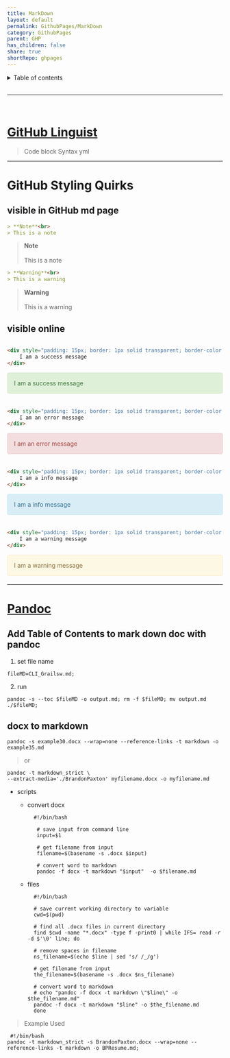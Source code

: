 ```yaml
---
title: MarkDown
layout: default
permalink: GithubPages/MarkDown
category: GithubPages
parent: GHP
has_children: false
share: true
shortRepo: ghpages                    
---
```



<details markdown="block">                  
<summary>                  
Table of contents                  
</summary>                  
{: .text-delta }                  
1. TOC                  
{:toc}                  
</details>                  

<br/>                  

***                  

<br/>                  

# [GitHub Linguist](https://github.com/github-linguist/linguist/blob/master/lib/linguist/languages.yml)

> Code block Syntax yml
    
---

# GitHub Styling Quirks

## visible in GitHub md page

```markdown    
> **Note**<br>    
> This is a note    
```    

> **Note**<br>    
> This is a note

```markdown    
> **Warning**<br>    
> This is a warning    
```    

> **Warning**<br>    
> This is a warning

## visible online

```html    

<div style="padding: 15px; border: 1px solid transparent; border-color: transparent; margin-bottom: 20px; border-radius: 4px; color: #3c763d; background-color: #dff0d8; border-color: #d6e9c6;">    
    I am a success message    
</div>     
```    

<div style="padding: 15px; border: 1px solid transparent; border-color: transparent; margin-bottom: 20px; border-radius: 4px; color: #3c763d; background-color: #dff0d8; border-color: #d6e9c6;">                
I am a success message                
</div>                

```html    

<div style="padding: 15px; border: 1px solid transparent; border-color: transparent; margin-bottom: 20px; border-radius: 4px; color: #a94442; background-color: #f2dede; border-color: #ebccd1;">    
    I am an error message    
</div>      
```    

<div style="padding: 15px; border: 1px solid transparent; border-color: transparent; margin-bottom: 20px; border-radius: 4px; color: #a94442; background-color: #f2dede; border-color: #ebccd1;">                
I am an error message                
</div>                

```html    

<div style="padding: 15px; border: 1px solid transparent; border-color: transparent; margin-bottom: 20px; border-radius: 4px; color: #31708f; background-color: #d9edf7; border-color: #bce8f1;">    
    I am a info message    
</div>       
```    

<div style="padding: 15px; border: 1px solid transparent; border-color: transparent; margin-bottom: 20px; border-radius: 4px; color: #31708f; background-color: #d9edf7; border-color: #bce8f1;">                
I am a info message                
</div>                

```html    

<div style="padding: 15px; border: 1px solid transparent; border-color: transparent; margin-bottom: 20px; border-radius: 4px; color: #8a6d3b;; background-color: #fcf8e3; border-color: #faebcc;">    
    I am a warning message    
</div>         
```    

<div style="padding: 15px; border: 1px solid transparent; border-color: transparent; margin-bottom: 20px; border-radius: 4px; color: #8a6d3b;; background-color: #fcf8e3; border-color: #faebcc;">                
I am a warning message                
</div>                
    
---  

# [Pandoc](https://pandoc.org/demos.html)

## Add Table of Contents to mark down doc with pandoc

1) set file name

```shell                  
fileMD=CLI_Grailsw.md;                  
```                  

2) run

```shell                  
pandoc -s --toc $fileMD -o output.md; rm -f $fileMD; mv output.md ./$fileMD;                  
```                  

## docx to markdown

```shell                  
pandoc -s example30.docx --wrap=none --reference-links -t markdown -o example35.md                  
```                  

> or

  ```shell                  
  pandoc -t markdown_strict \                  
  --extract-media='./BrandonPaxton' myfilename.docx -o myfilename.md                  
  ```                  

- scripts
    - convert docx
      ```shell                  
        #!/bin/bash                  
                    
         # save input from command line                  
         input=$1                  
                    
         # get filename from input                  
         filename=$(basename -s .docx $input)                  
                    
         # convert word to markdown                  
         pandoc -f docx -t markdown "$input"  -o $filename.md                  
       ```                  

    - files
      ```shell                  
        #!/bin/bash                  
                   
        # save current working directory to variable                  
        cwd=$(pwd)                  
                   
        # find all .docx files in current directory                  
        find $cwd -name "*.docx" -type f -print0 | while IFS= read -r -d $'\0' line; do                  
                   
        # remove spaces in filename                  
        ns_filename=$(echo $line | sed 's/ /_/g')                  
                   
        # get filename from input                  
        the_filename=$(basename -s .docx $ns_filename)                  
                   
        # convert word to markdown                  
        # echo "pandoc -f docx -t markdown \"$line\" -o $the_filename.md"                  
        pandoc -f docx -t markdown "$line" -o $the_filename.md                  
        done                  
      ```                

> Example Used

```shell                
 #!/bin/bash                
pandoc -t markdown_strict -s BrandonPaxton.docx --wrap=none --reference-links -t markdown -o BPResume.md;                
```    